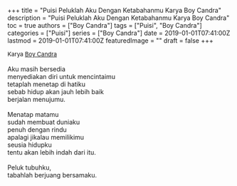 +++
title = "Puisi Peluklah Aku Dengan Ketabahanmu Karya Boy Candra"
description = "Puisi Peluklah Aku Dengan Ketabahanmu Karya Boy Candra"
toc = true
authors = ["Boy Candra"]
tags = ["Puisi", "Boy Candra"]
categories = ["Puisi"]
series = ["Boy Candra"]
date = 2019-01-01T07:41:00Z
lastmod = 2019-01-01T07:41:00Z
featuredImage = ""
draft = false
+++

<div style="text-align: justify;">
<div style="font-size: small;">Karya <a href="/authors/boy-candra/" target="_blank">Boy Candra</a></div><br />
Aku masih bersedia<br />menyediakan diri untuk mencintaimu<br />tetaplah menetap di hatiku<br />sebab hidup akan jauh lebih baik<br />berjalan menujumu.<br /><br />Menatap matamu<br />sudah membuat duniaku<br />penuh dengan rindu<br />apalagi jikalau memilikimu<br />seusia hidupku<br />tentu akan lebih indah dari itu.<br /><br />Peluk tubuhku,<br />tabahlah berjuang bersamaku.</div>
